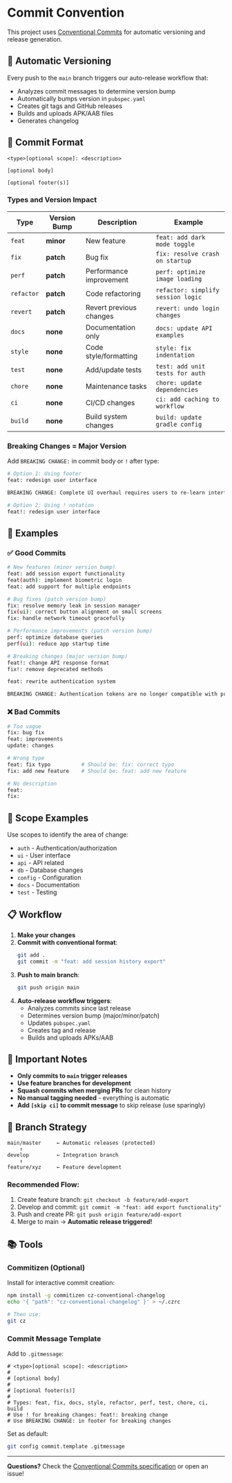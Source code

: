 # Commit Convention

This project uses [Conventional Commits](https://www.conventionalcommits.org/) for automatic versioning and release generation.

## 🚀 Automatic Versioning

Every push to the `main` branch triggers our auto-release workflow that:
- Analyzes commit messages to determine version bump
- Automatically bumps version in `pubspec.yaml`
- Creates git tags and GitHub releases
- Builds and uploads APK/AAB files
- Generates changelog

## 📝 Commit Format

```
<type>[optional scope]: <description>

[optional body]

[optional footer(s)]
```

### Types and Version Impact

| Type | Version Bump | Description | Example |
|------|-------------|-------------|---------|
| `feat` | **minor** | New feature | `feat: add dark mode toggle` |
| `fix` | **patch** | Bug fix | `fix: resolve crash on startup` |
| `perf` | **patch** | Performance improvement | `perf: optimize image loading` |
| `refactor` | **patch** | Code refactoring | `refactor: simplify session logic` |
| `revert` | **patch** | Revert previous changes | `revert: undo login changes` |
| `docs` | **none** | Documentation only | `docs: update API examples` |
| `style` | **none** | Code style/formatting | `style: fix indentation` |
| `test` | **none** | Add/update tests | `test: add unit tests for auth` |
| `chore` | **none** | Maintenance tasks | `chore: update dependencies` |
| `ci` | **none** | CI/CD changes | `ci: add caching to workflow` |
| `build` | **none** | Build system changes | `build: update gradle config` |

### Breaking Changes = Major Version

Add `BREAKING CHANGE:` in commit body or `!` after type:

```bash
# Option 1: Using footer
feat: redesign user interface

BREAKING CHANGE: Complete UI overhaul requires users to re-learn interface

# Option 2: Using ! notation  
feat!: redesign user interface
```

## 🎯 Examples

### ✅ Good Commits

```bash
# New features (minor version bump)
feat: add session export functionality
feat(auth): implement biometric login
feat: add support for multiple endpoints

# Bug fixes (patch version bump)
fix: resolve memory leak in session manager
fix(ui): correct button alignment on small screens
fix: handle network timeout gracefully

# Performance improvements (patch version bump)
perf: optimize database queries
perf(ui): reduce app startup time

# Breaking changes (major version bump)
feat!: change API response format
fix!: remove deprecated methods

feat: rewrite authentication system

BREAKING CHANGE: Authentication tokens are no longer compatible with previous versions
```

### ❌ Bad Commits

```bash
# Too vague
fix: bug fix
feat: improvements
update: changes

# Wrong type
feat: fix typo          # Should be: fix: correct typo
fix: add new feature    # Should be: feat: add new feature

# No description
feat:
fix: 
```

## 🔧 Scope Examples

Use scopes to identify the area of change:

- `auth` - Authentication/authorization
- `ui` - User interface  
- `api` - API related
- `db` - Database changes
- `config` - Configuration
- `docs` - Documentation
- `test` - Testing

## 📋 Workflow

1. **Make your changes**
2. **Commit with conventional format**:
   ```bash
   git add .
   git commit -m "feat: add session history export"
   ```
3. **Push to main branch**:
   ```bash
   git push origin main
   ```
4. **Auto-release workflow triggers**:
   - Analyzes commits since last release
   - Determines version bump (major/minor/patch)
   - Updates `pubspec.yaml`
   - Creates tag and release
   - Builds and uploads APKs/AAB

## 🚨 Important Notes

- **Only commits to `main` trigger releases**
- **Use feature branches for development**
- **Squash commits when merging PRs** for clean history
- **No manual tagging needed** - everything is automatic
- **Add `[skip ci]` to commit message** to skip release (use sparingly)

## 🔄 Branch Strategy

```
main/master     ← Automatic releases (protected)
    ↑
develop         ← Integration branch  
    ↑
feature/xyz     ← Feature development
```

### Recommended Flow:
1. Create feature branch: `git checkout -b feature/add-export`
2. Develop and commit: `git commit -m "feat: add export functionality"`
3. Push and create PR: `git push origin feature/add-export`
4. Merge to main → **Automatic release triggered!**

## 📚 Tools

### Commitizen (Optional)
Install for interactive commit creation:
```bash
npm install -g commitizen cz-conventional-changelog
echo '{ "path": "cz-conventional-changelog" }' > ~/.czrc

# Then use:
git cz
```

### Commit Message Template
Add to `.gitmessage`:
```
# <type>[optional scope]: <description>
# 
# [optional body]
#
# [optional footer(s)]
#
# Types: feat, fix, docs, style, refactor, perf, test, chore, ci, build
# Use ! for breaking changes: feat!: breaking change
# Use BREAKING CHANGE: in footer for breaking changes
```

Set as default:
```bash
git config commit.template .gitmessage
```

---

**Questions?** Check the [Conventional Commits specification](https://www.conventionalcommits.org/) or open an issue!